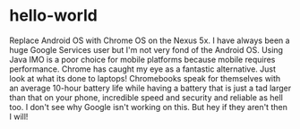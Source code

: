 # hello-world
Replace Android OS with Chrome OS on the Nexus 5x.
I have always been a huge Google Services user but I'm not very fond of the Android OS. Using Java IMO is a poor choice for mobile platforms because mobile requires performance. Chrome has caught my eye as a fantastic alternative. Just look at what its done to laptops! Chromebooks speak for themselves with an average 10-hour battery life while having a battery that is just a tad larger than that on your phone, incredible speed and security and reliable as hell too. I don't see why Google isn't working on this. But hey if they aren't then I will!
